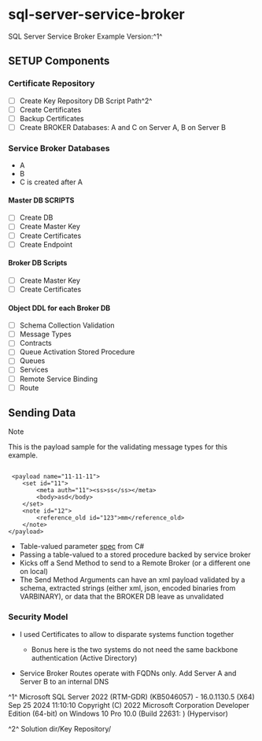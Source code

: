 # sql-server-service-broker

SQL Server Service Broker Example Version:^1^ 

## SETUP Components

### Certificate Repository

- [ ] Create Key Repository DB Script Path^2^
- [ ] Create Certificates
- [ ] Backup Certificates
- [ ] Create BROKER Databases: A and C on Server A, B on Server B

### Service Broker Databases
- A 
- B 
- C is created after A

#### Master DB SCRIPTS
- [ ] Create DB
- [ ] Create Master Key
- [ ] Create Certificates
- [ ] Create Endpoint

#### Broker DB Scripts
- [ ] Create Master Key
- [ ] Create Certificates

#### Object DDL for each Broker DB
- [ ] Schema Collection Validation
- [ ] Message Types 
- [ ] Contracts
- [ ] Queue Activation Stored Procedure
- [ ] Queues
- [ ] Services
- [ ] Remote Service Binding
- [ ] Route

## Sending Data
> [!NOTE]
> This is the payload sample for the validating message types for this example.
```

 <payload name="11-11-11">
    <set id="11">
        <meta auth="11"><ss>ss</ss></meta>
        <body>asd</body>
    </set>
    <note id="12">
        <reference_old id="123">mm</reference_old>
    </note>
</payload>
```



- Table-valued parameter [spec](https://learn.microsoft.com/en-us/dotnet/framework/data/adonet/sql/table-valued-parameters) from C# 
- Passing a table-valued to a stored procedure backed by service broker
- Kicks off a Send Method to send to a Remote Broker (or a different one on local)  
- The Send Method Arguments can have an xml payload validated by a schema, extracted strings (either xml, json, encoded binaries from VARBINARY), or data that the BROKER DB leave as unvalidated

### Security Model
-	I used Certificates to allow to disparate systems function together
	- Bonus here is the two systems do not need the same backbone authentication (Active Directory)

- Service Broker Routes operate with FQDNs only.  Add Server A and Server B to an internal DNS

^1^ Microsoft SQL Server 2022 (RTM-GDR) (KB5046057) - 16.0.1130.5 (X64)   Sep 25 2024 11:10:10   Copyright (C) 2022 Microsoft Corporation  Developer Edition (64-bit) on Windows 10 Pro 10.0 <X64> (Build 22631: ) (Hypervisor)

^2^ Solution dir/Key Repository/